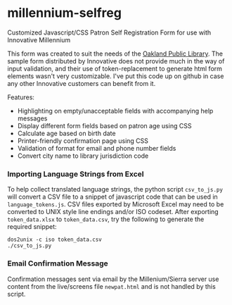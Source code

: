 # millennium-selfreg

Customized Javascript/CSS Patron Self Registration Form for use with Innovative Millennium

This form was created to suit the needs of the [Oakland Public Library](http://www.oaklandlibrary.org). The sample form distributed by Innovative does not provide much in the way of input validation, and their use of token-replacement to generate html form elements wasn't very customizable. I've put this code up on github in case any other Innovative customers can benefit from it.

Features:

- Highlighting on empty/unacceptable fields with accompanying help messages
- Display different form fields based on patron age using CSS
- Calculate age based on birth date
- Printer-friendly confirmation page using CSS
- Validation of format for email and phone number fields
- Convert city name to library jurisdiction code

### Importing Language Strings from Excel

To help collect translated language strings, the python script `csv_to_js.py` will convert a CSV file to a snippet of javascript code that can be used in `language_tokens.js`. CSV files exported by Microsoft Excel may need to be converted to UNIX style line endings and/or ISO codeset. After exporting `token_data.xlsx` to `token_data.csv`, try the following to generate the required snippet:

    dos2unix -c iso token_data.csv
    ./csv_to_js.py

### Email Confirmation Message

Confirmation messages sent via email by the Millenium/Sierra server use content from the live/screens file `newpat.html` and is not handled by this script.
